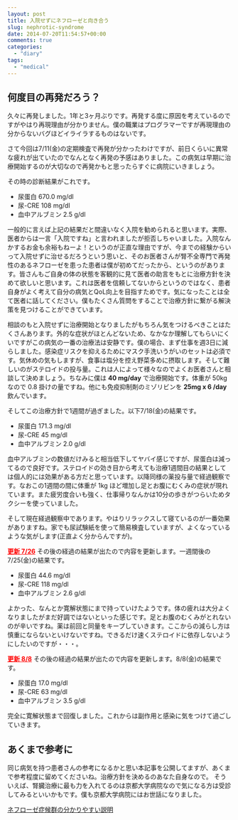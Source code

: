 ```yaml
---
layout: post
title: 入院せずにネフローゼと向き合う
slug: nephrotic-syndrome
date: 2014-07-20T11:54:57+00:00
comments: true
categories:
  - "diary"
tags:
  - "medical"
---
```


## 何度目の再発だろう？
久々に再発しました。1年と3ヶ月ぶりです。再発する度に原因を考えているのですがやはり再現理由が分かりません。僕の職業はプログラマーですが再現理由の分からないバグほどイライラするものはないです。

さて今回は7/11(金)の定期検査で再発が分かったわけですが、前日くらいに異常な疲れが出ていたのでなんとなく再発の予感はありました。この病気は早期に治療開始するのが大切なので再発かもと思ったらすぐに病院にいきましょう。

その時の診断結果がこれです。
<ul>
  <li>尿蛋白 670.0 mg/dl</li>
  <li>尿-CRE 108 mg/dl</li>
  <li>血中アルブミン 2.5 g/dl</li>
</ul>

一般的に言えば上記の結果だと間違いなく入院を勧められると思います。実際、医者からは一言「入院ですね」と言われましたが拒否しちゃいました。入院なんかするお金も余裕もねーよ！というのが正直な理由ですが、今までの経験からいって入院せずに治せるだろうという思いと、そのお医者さんが腎不全専門で再発性のあるネフローゼを患った患者は僕が初めてだったから、というのがあります。皆さんもご自身の体の状態を客観的に見て医者の助言をもとに治療方針を決めて欲しいと思います。これは医者を信頼してないからというのではなく、患者自身がよく考えて自分の病気とQoL向上を目指すためです。気になったことは全て医者に話してください。僕もたくさん質問をすることで治療方針に繋がる解決策を見つけることができています。

相談のもと入院せずに治療開始となりましたがもちろん気をつけるべきことはたくさんあります。外的な症状がほとんどないため、なかなか理解してもらいにくいですがこの病気の一番の治療法は安静です。僕の場合、まず仕事を週3日に減らしました。感染症リスクを抑えるためにマスク手洗いうがいのセットは必須です。気休めの気もしますが、食事は塩分を控え野菜多めに摂取します。そして難しいのがステロイドの投与量。これは人によって様々なのでよくお医者さんと相談して決めましょう。ちなみに僕は <strong>40 mg/day</strong> で治療開始です。体重が 50kg なので 0.8 掛けの量ですね。他にも免疫抑制剤のミゾリビンを <strong>25mg x 6 /day</strong> 飲んでいます。

そしてこの治療方針で1週間が過ぎました。以下7/18(金)の結果です。
<ul>
  <li>尿蛋白 171.3 mg/dl</li>
  <li>尿-CRE 45 mg/dl</li>
  <li>血中アルブミン 2.0 g/dl</li>
</ul>

血中アルブミンの数値だけみると相当低下してヤバイ感じですが、尿蛋白は減ってるので良好です。ステロイドの効き目から考えても治療1週間目の結果としては個人的には効果がある方だと思っています。以降同様の薬投与量で経過観察です。なおこの1週間の間に体重が 1kg ほど増加し足とお腹にむくみの症状が現れています。また疲労度合いも強く、仕事帰りなんかは10分の歩きがつらいためタクシーを使っていました。

そして現在経過観察中であります。やはりリラックスして寝ているのが一番効果がありますね。家でも尿試験紙を使って簡易検査していますが、よくなっているような気がします(正直よく分からんですが)。

<span style="color: #ff0000;"><u><strong>更新 7/26</strong></u></span>
その後の経過の結果が出たので内容を更新します。一週間後の7/25(金)の結果です。
<ul>
  <li>尿蛋白 44.6 mg/dl</li>
  <li>尿-CRE 118 mg/dl</li>
  <li>血中アルブミン 2.6 g/dl</li>
</ul>
よかった、なんとか寛解状態にまで持っていけたようです。体の疲れは大分よくなりましたがまだ好調ではないといった感じです。足とお腹のむくみがとれないのが辛いですね。薬は前回と同量をキープしていきます。ここからの減らし方は慎重にならないといけないですね。できるだけ速くステロイドに依存しないようにしたいのですが・・・。

<span style="color: #ff0000;"><u><strong>更新 8/8</strong></u></span>
その後の経過の結果が出たので内容を更新します。8/8(金)の結果です。
<ul>
  <li>尿蛋白 17.0 mg/dl</li>
  <li>尿-CRE 63 mg/dl</li>
  <li>血中アルブミン 3.5 g/dl</li>
</ul>
完全に寛解状態まで回復しました。これからは副作用と感染に気をつけて過ごしていきます。

## あくまで参考に
同じ病気を持つ患者さんの参考になるかと思い本記事を公開してますが、あくまで参考程度に留めてくださいね。治療方針を決めるのあなた自身なので。
そういえば、腎臓治療に最も力を入れてるのは京都大学病院なので気になる方は受診してみるといいかもです。僕も京都大学病院にはお世話になりました。

<a href="http://www.geocities.co.jp/SweetHome/1700/nep0.html" target="_blank">ネフローゼ症候群の分かりやすい説明</a>
